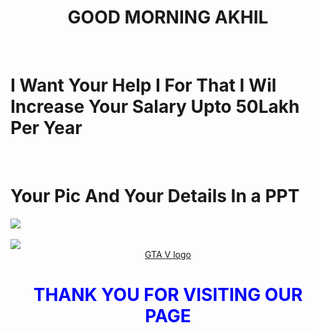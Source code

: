 <center><h1>GOOD MORNING AKHIL</h1></center><br>
<h1>I Want Your Help I For That I Wil Increase Your Salary Upto 50Lakh Per Year</h1><br>
<h1>Your Pic And Your Details In a PPT</h1>
<img src="https://cdn.dlcompare.com/game_tetiere/upload/gameimage/file/7337.jpeg.webp"><br> <br>
<img src="https://encrypted-tbn0.gstatic.com/images?q=tbn:ANd9GcRgywfBZ59qYS0z-DWqLOUSeLL5hdzV4rQJzg&s">
<center><a href="https://encrypted-tbn0.gstatic.com/images?q=tbn:ANd9GcRgywfBZ59qYS0z-DWqLOUSeLL5hdzV4rQJzg&s">GTA V logo</a></center>
<center><h1 style="color: blue;">THANK YOU FOR VISITING OUR PAGE</h1></center>
